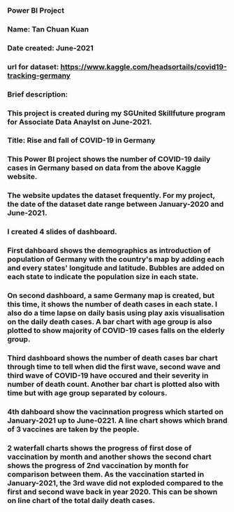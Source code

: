 ### Power BI Project
### Name: Tan Chuan Kuan
### Date created: June-2021
### url for dataset: https://www.kaggle.com/headsortails/covid19-tracking-germany

### Brief description:
### This project is created during my SGUnited Skillfuture program for Associate Data Anaylst on June-2021.
### Title: Rise and fall of COVID-19 in Germany
### This Power BI project shows the number of COVID-19 daily cases in Germany based on data from the above Kaggle website.
### The website updates the dataset frequently. For my project, the date of the dataset date range between January-2020 and June-2021.
### I created 4 slides of dashboard.
### First dahboard shows the demographics as introduction of population of Germany with the country's map by adding each and every states' longitude and latitude. Bubbles are added on each state to indicate the population size in each state.
### On second dashboard, a same Germany map is created, but this time, it shows the number of death cases in each state. I also do a time lapse on daily basis using play axis visualisation on the daily death cases. A bar chart with age group is also plotted to show majority of COVID-19 cases falls on the elderly group.
### Third dashboard shows the number of death cases bar chart through time to tell when did the first wave, second wave and third wave of COVID-19 have occured and their severity in number of death count. Another bar chart is plotted also with time but with age group separated by colours.
### 4th dahboard show the vacinnation progress which started on January-2021 up to June-0221. A line chart shows which brand of 3 vaccines are taken by the people.
### 2 waterfall charts shows the progress of first dose of vaccination by month and another shows the second chart shows the progress of 2nd vaccination by month for comparison between them. As the vaccination started in January-2021, the 3rd wave did not exploded compared to the first and second wave back in year 2020. This can be shown on line chart of the total daily death cases.

